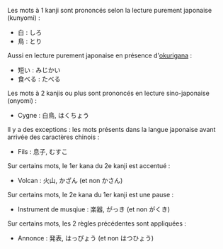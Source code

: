 Les mots à 1 kanji sont prononcés selon la lecture purement japonaise (kunyomi) :

- 白 : しろ
- 鳥 : とり

Aussi en lecture purement japonaise en présence d'[okurigana](https://fr.wikipedia.org/wiki/Okurigana) :

- 短い : みじかい
- 食べる : たべる

Les mots à 2 kanjis ou plus sont prononcés en lecture sino-japonaise (onyomi) :

- Cygne : 白鳥, はくちょう

Il y a des exceptions : les mots présents dans la langue japonaise avant arrivée des caractères chinois :

- Fils : 息子, むすこ

Sur certains mots, le 1er kana du 2e kanji est accentué :

- Volcan : 火山, かざん (et non かさん)

Sur certains mots, le 2e kana du 1er kanji est une pause :

- Instrument de musqiue : 楽器, がっき (et non がくき)

Sur certains mots, les 2 règles précédentes sont appliquées :

- Annonce : 発表, はっぴょう (et non はつひょう)
